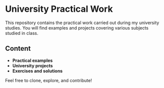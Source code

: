 # University Practical Work
This repository contains the practical work carried out during my university studies. You will find examples and projects covering various subjects studied in class.
## Content
- **Practical examples**
- **University projects**
- **Exercises and solutions**

Feel free to clone, explore, and contribute!
